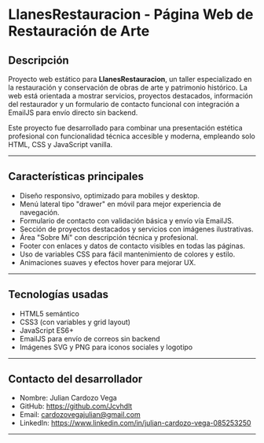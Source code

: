 # LlanesRestauracion - Página Web de Restauración de Arte

## Descripción

Proyecto web estático para **LlanesRestauracion**, un taller especializado en la restauración y conservación de obras de arte y patrimonio histórico. La web está orientada a mostrar servicios, proyectos destacados, información del restaurador y un formulario de contacto funcional con integración a EmailJS para envío directo sin backend.

Este proyecto fue desarrollado para combinar una presentación estética profesional con funcionalidad técnica accesible y moderna, empleando solo HTML, CSS y JavaScript vanilla.

---

## Características principales

- Diseño responsivo, optimizado para mobiles y desktop.
- Menú lateral tipo "drawer" en móvil para mejor experiencia de navegación.
- Formulario de contacto con validación básica y envío vía EmailJS.
- Sección de proyectos destacados y servicios con imágenes ilustrativas.
- Área "Sobre Mí" con descripción técnica y profesional.
- Footer con enlaces y datos de contacto visibles en todas las páginas.
- Uso de variables CSS para fácil mantenimiento de colores y estilo.
- Animaciones suaves y efectos hover para mejorar UX.

---

## Tecnologías usadas

- HTML5 semántico
- CSS3 (con variables y grid layout)
- JavaScript ES6+
- EmailJS para envío de correos sin backend
- Imágenes SVG y PNG para iconos sociales y logotipo

---

## Contacto del desarrollador

- Nombre: Julian Cardozo Vega
- GitHub: <https://github.com/Jcvhdlt>
- Email: <cardozovegajulian@gmail.com>
- LinkedIn: <https://www.linkedin.com/in/julian-cardozo-vega-085253250>

---
